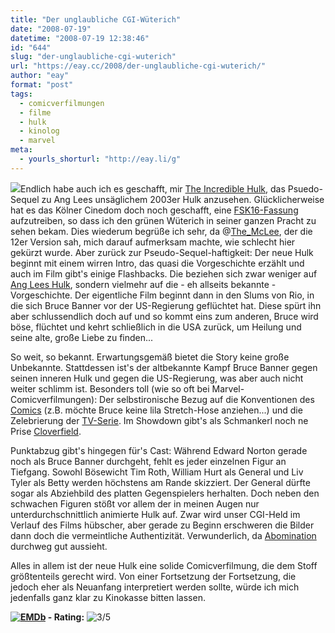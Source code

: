 ```yaml
---
title: "Der unglaubliche CGI-Wüterich"
date: "2008-07-19"
datetime: "2008-07-19 12:38:46"
id: "644"
slug: "der-unglaubliche-cgi-wuterich"
url: "https://eay.cc/2008/der-unglaubliche-cgi-wuterich/"
author: "eay"
format: "post"
tags:
  - comicverfilmungen
  - filme
  - hulk
  - kinolog
  - marvel
meta:
  - yourls_shorturl: "http://eay.li/g"
---
```


![](/uploads/2008/derunglaublichehulk.jpg)Endlich habe auch ich es geschafft, mir [The Incredible Hulk](http://www.imdb.com/title/tt0800080/), das Psuedo-Sequel zu Ang Lees unsäglichem 2003er Hulk anzusehen. Glücklicherweise hat es das Kölner Cinedom doch noch geschafft, eine [FSK16-Fassung](//eay.cc/2008/der-unglaublich-geschnittene-hulk/) aufzutreiben, so dass ich den grünen Wüterich in seiner ganzen Pracht zu sehen bekam. Dies wiederum begrüße ich sehr, da @[The\_McLee](http://twitter.com/The_McLee), der die 12er Version sah, mich darauf aufmerksam machte, wie schlecht hier gekürzt wurde. Aber zurück zur Pseudo-Sequel-haftigkeit: Der neue Hulk beginnt mit einem wirren Intro, das quasi die Vorgeschichte erzählt und auch im Film gibt's einige Flashbacks. Die beziehen sich zwar weniger auf [Ang Lees Hulk](http://www.imdb.com/title/tt0286716/), sondern vielmehr auf die - eh allseits bekannte - Vorgeschichte. Der eigentliche Film beginnt dann in den Slums von Rio, in die sich Bruce Banner vor der US-Regierung geflüchtet hat. Diese spürt ihn aber schlussendlich doch auf und so kommt eins zum anderen, Bruce wird böse, flüchtet und kehrt schließlich in die USA zurück, um Heilung und seine alte, große Liebe zu finden...

So weit, so bekannt. Erwartungsgemäß bietet die Story keine große Unbekannte. Stattdessen ist's der altbekannte Kampf Bruce Banner gegen seinen inneren Hulk und gegen die US-Regierung, was aber auch nicht weiter schlimm ist. Besonders toll (wie so oft bei Marvel-Comicverfilmungen): Der selbstironische Bezug auf die Konventionen des [Comics](http://en.wikipedia.org/wiki/Hulk_(comics)) (z.B. möchte Bruce keine lila Stretch-Hose anziehen...) und die Zelebrierung der [TV-Serie](http://en.wikipedia.org/wiki/The_Incredible_Hulk_(TV_series)). Im Showdown gibt's als Schmankerl noch ne Prise [Cloverfield](//eay.cc/2008/americas-funniest-home-videos/).

Punktabzug gibt's hingegen für's Cast: Während Edward Norton gerade noch als Bruce Banner durchgeht, fehlt es jeder einzelnen Figur an Tiefgang. Sowohl Bösewicht Tim Roth, William Hurt als General und Liv Tyler als Betty werden höchstens am Rande skizziert. Der General dürfte sogar als Abziehbild des platten Gegenspielers herhalten. Doch neben den schwachen Figuren stößt vor allem der in meinen Augen nur unterdurchschnittlich animierte Hulk auf. Zwar wird unser CGI-Held im Verlauf des Films hübscher, aber gerade zu Beginn erschweren die Bilder dann doch die vermeintliche Authentizität. Verwunderlich, da [Abomination](http://en.wikipedia.org/wiki/Abomination_(comics)) durchweg gut aussieht.

Alles in allem ist der neue Hulk eine solide Comicverfilmung, die dem Stoff größtenteils gerecht wird. Von einer Fortsetzung der Fortsetzung, die jedoch eher als Neuanfang interpretiert werden sollte, würde ich mich jedenfalls ganz klar zu Kinokasse bitten lassen.

 **[![EMDb](/uploads/pages/emdb/emdb_mini.gif)](http://eay.cc/emdb/) - Rating:** ![3/5](/uploads/pages/emdb/s_3.gif)
